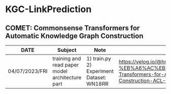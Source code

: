 # KGC-LinkPrediction
## COMET: Commonsense Transformers for Automatic Knowledge Graph Construction 

|DATE|Subject|Note|References|
|---|---|---|---|
|04/07/2023/FRI|training and read paper model architecture part | 1) train.py 2) Experiment Dataset: WN18RR | https://velog.io/@hmym7308/%EB%85%BC%EB%AC%B8-%EB%A6%AC%EB%B7%B0-COMET-Commonsense-Transformers-for-Automatic-Knowledge-Graph-Construction-ACL-2019|
